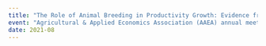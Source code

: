 ```yaml
---
title: "The Role of Animal Breeding in Productivity Growth: Evidence from Wisconsin Dairy Farms"
event: "Agricultural & Applied Economics Association (AAEA) annual meeting (virtual)"
date: 2021-08
---
```

